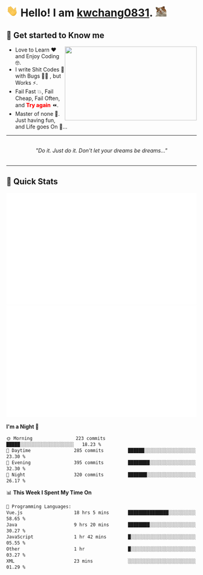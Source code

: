 <h1> <img src="./assets/hi.gif" height="30px"> Hello! I am <a href="https://github.com/kwchang0831">kwchang0831</a>. <img src="./assets/cool-cat.gif" height="30px"> </h1>
</h1>

## 🎉 Get started to Know me

<a href="#"><img align="right" src="https://media.tenor.com/S5qCffxIFdUAAAAC/the-muppet-kermit-the-frog.gif" width="349" height="195" /></a>

- Love to Learn ❤️ and Enjoy Coding 🤓.
- I write Shit Codes 💩 with Bugs 🐛🐛 , but Works ⚡️.
- Fail Fast 💥, Fail Cheap, Fail Often, and <span style="color:red;font-weight:800;">Try again</span> ⏪️.
- Master of none 🤪. Just having fun, and Life goes On 🌱...

<hr/>
<br/>
<div align="center">
<i>"Do it. Just do it. Don't let your dreams be dreams..." </i>
</div>
<br/>
<hr/>

## 🙈 Quick Stats

![](https://raw.githubusercontent.com/kwchang0831/kwchang0831/output/generated/overview.svg)
![](https://raw.githubusercontent.com/kwchang0831/kwchang0831/output/generated/languages.svg)

<!--START_SECTION:waka-->
**I'm a Night 🦉** 

```text
🌞 Morning                223 commits         █████░░░░░░░░░░░░░░░░░░░░   18.23 % 
🌆 Daytime                285 commits         ██████░░░░░░░░░░░░░░░░░░░   23.30 % 
🌃 Evening                395 commits         ████████░░░░░░░░░░░░░░░░░   32.30 % 
🌙 Night                  320 commits         ███████░░░░░░░░░░░░░░░░░░   26.17 % 
```


📊 **This Week I Spent My Time On** 

```text
💬 Programming Languages: 
Vue.js                   18 hrs 5 mins       ███████████████░░░░░░░░░░   58.65 % 
Java                     9 hrs 20 mins       ████████░░░░░░░░░░░░░░░░░   30.27 % 
JavaScript               1 hr 42 mins        █░░░░░░░░░░░░░░░░░░░░░░░░   05.55 % 
Other                    1 hr                █░░░░░░░░░░░░░░░░░░░░░░░░   03.27 % 
XML                      23 mins             ░░░░░░░░░░░░░░░░░░░░░░░░░   01.29 % 
```


<!--END_SECTION:waka-->
